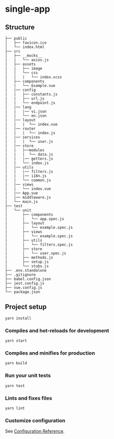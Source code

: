 # single-app
## Structure
```
├── public 
│   ├── favicon.ico                 
│   └── index.html 
├── src             
│   ├── __mocks__
|   |   └── axios.js            
│   ├── assets
|   |   ├── image
│   │   └── css
|   |   |   └── index.scss                 
│   ├── components    
│   |   └── Example.vue            
|   |── config
|   |   ├── constants.js
|   |   ├── url.js
│   |   └── endpoint.js
|   |── lang
|   |   |── vi.json
│   |   └── en.json
|   |── layout
|   |   |  └── index.vue
|   |── router
|   |   |  └── index.js
|   |── services
|   |   |  └── user.js
|   |── store
|   |   ├──modules
|   |   |  └── data.js
|   |   |── getters.js
│   |   └── index.js
|   |── utils
|   |   |── filters.js
|   |   |── i18n.js
│   |   └── common.js
|   |── views
│   |   └── index.vue
|   |── App.vue
|   |── middleware.js
|   └── main.js
├── test 
│   └── unit               
|       ├── components
|       |   └── app.spec.js
|       ├── layout
|       |   └── example.spec.js
|       ├── views
|       |   └── example.spec.js
|       ├── utils
|       |   └── filters.spec.js
|       ├── store
|       |   └── user.spec.js
|       ├── methods.js
|       ├── setup.js
|       └── stubs.js
├── .env.standalone
├── .gitignore
├── babel.config.json
├── jest.config.js
├── vue.config.js
└── package.json
```
## Project setup
```
yarn install
```

### Compiles and hot-reloads for development
```
yarn start
```

### Compiles and minifies for production
```
yarn build
```
### Run your unit tests
```
yarn test
```

### Lints and fixes files
```
yarn lint
```

### Customize configuration
See [Configuration Reference](https://cli.vuejs.org/config/).
